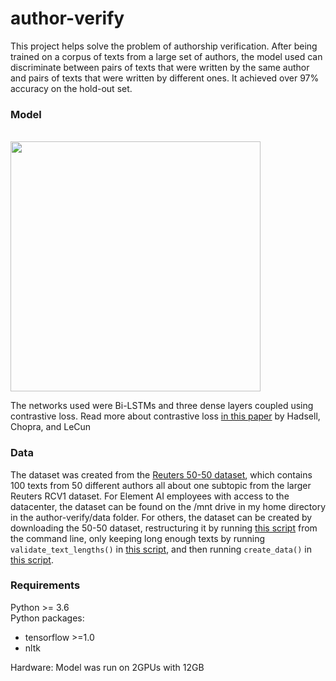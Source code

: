 # author-verify

This project helps solve the problem of authorship verification. After being trained on a corpus of texts from a large set of authors, the model used can discriminate between pairs of texts that were written by the same author and pairs of texts that were written by different ones. It achieved over 97% accuracy on the hold-out set.

### Model

<br>
<img src="https://cdn-images-1.medium.com/max/1200/1*XzVUiq-3lYFtZEW3XfmKqg.jpeg" width="400">
<br>

The networks used were Bi-LSTMs and three dense layers coupled using contrastive loss. Read more about contrastive loss [in this paper](http://yann.lecun.com/exdb/publis/pdf/hadsell-chopra-lecun-06.pdf) by Hadsell, Chopra, and LeCun

### Data
The dataset was created from the [Reuters 50-50 dataset](https://archive.ics.uci.edu/ml/datasets/Reuter_50_50), which contains 100 texts from 50 different authors all about one subtopic from the larger Reuters RCV1 dataset. For Element AI employees with access to the datacenter, the dataset can be found on the /mnt drive in my home directory in the author-verify/data folder. For others, the dataset can be created by downloading the 50-50 dataset, restructuring it by running [this script](scripts/restructure_data.py) from the command line, only keeping long enough texts by running `validate_text_lengths()` in [this script](scripts/utils.py), and then running `create_data()` in [this script](scripts/lstm_contrastive.py).

### Requirements
Python >= 3.6<br>
Python packages:
- tensorflow >=1.0
- nltk

Hardware:
Model was run on 2GPUs with 12GB
